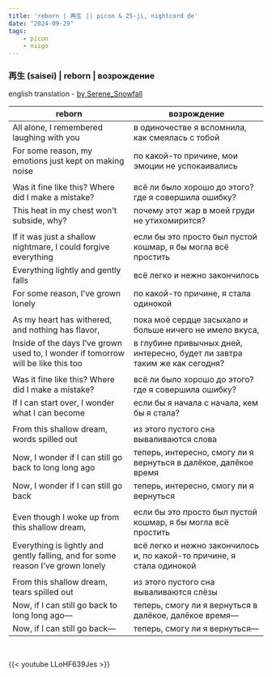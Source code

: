 ```yaml
---
title: 'reborn | 再生 || picon & 25-ji, nightcord de'
date: "2024-09-29"
tags:
    - picon
    - niigo
---
```


### 再生 (saisei) | reborn | возрождение

english translation - [by Serene_Snowfall](https://projectsekai.fandom.com/wiki/Saisei)

reborn | возрождение
--|--
All alone, I remembered laughing with you | в одиночестве я вспомнила, как смеялась с тобой
For some reason, my emotions just kept on making noise | по какой-то причине, мои эмоции не успокаивались
|||
Was it fine like this? Where did I make a mistake? | всё ли было хорошо до этого? где я совершила ошибку?
This heat in my chest won’t subside, why? | почему этот жар в моей груди не утихомирится?
|||
If it was just a shallow nightmare, I could forgive everything | если бы это просто был пустой кошмар, я бы могла всё простить
Everything lightly and gently falls | всё легко и нежно закончилось
For some reason, I've grown lonely | по какой-то причине, я стала одинокой
|||
As my heart has withered, and nothing has flavor, | пока моё сердце засыхало и больше ничего не имело вкуса,
Inside of the days I’ve grown used to, I wonder if tomorrow will be like this too | в глубине привычных дней, интересно, будет ли завтра таким же как сегодня?
|||
Was it fine like this? Where did I make a mistake? | всё ли было хорошо до этого? где я совершила ошибку?
If I can start over, I wonder what I can become | если бы я начала с начала, кем бы я стала?
|||
From this shallow dream, words spilled out | из этого пустого сна вываливаются слова
Now, I wonder if I can still go back to long long ago | теперь, интересно, смогу ли я вернуться в далёкое, далёкое время
Now, I wonder if I can still go back | теперь, интересно, смогу ли я вернуться
|||
Even though I woke up from this shallow dream, | если бы это просто был пустой кошмар, я бы могла всё простить
Everything is lightly and gently falling, and for some reason I’ve grown lonely | всё легко и нежно закончилось и, по какой-то причине, я стала одинокой
|||
From this shallow dream, tears spilled out | из этого пустого сна вываливаются слёзы
Now, if I can still go back to long long ago— | теперь, смогу ли я вернуться в далёкое, далёкое время—
Now, if I can still go back— | теперь, смогу ли я вернуться—

<br>

{{< youtube LLoHF639Jes >}}